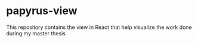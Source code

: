 # papyrus-view
This repository contains the view in React that help visualize the work done during my master thesis
